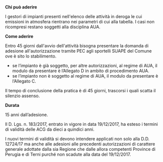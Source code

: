 **Chi può aderire**

I gestori di impianti presenti nell'elenco delle attività in deroga le cui  emissioni in atmosfera rientrano nei parametri di cui alla tabella.
I casi non ricompresi restano soggetti alla disciplina AUA.


**Come aderire**

Entro 45 giorni dall'avvio dell'attività bisogna presentare la domanda di adesione all'autorizzazione tramite PEC agli sportelli SUAPE del Comune ove è sito lo stabilimento.
-	se l’impianto è già soggetto, per altre autorizzazioni, al regime di AUA, il modulo da presentare è l’Allegato D in ambito di procedimento AUA.
-	se l’impianto non è soggetto al regime di AUA, il modulo da presentare è l’Allegato C.

Il tempo di conclusione della pratica è di 45 giorni, trascorsi i quali scatta il silenzio assenso.


**Durata**

15 anni dall’adesione.

Il D. Lgs. n. 183/2017, entrato in vigore in data 19/12/2017, ha esteso i termini di validità delle ACG da dieci a quindici anni.

I nuovi termini di validità si devono intendere applicati non solo alla D.D. 12724/17 ma anche alle adesioni alle precedenti autorizzazioni di carattere generale adottate dalla sia Regione che dalle allora competenti Province di Perugia e di Terni purché non scadute alla data del 19/12/2017.
